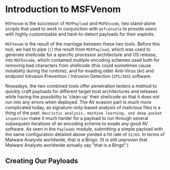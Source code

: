 # Introduction to MSFVenom

`MSFVenom` is the successor of `MSFPayload` and `MSFEncode`, two stand-alone scripts that used to work in conjunction with `msfconsole` to provide users with highly customizable and hard-to-detect payloads for their exploits.

`MSFVenom` is the result of the marriage between these two tools. Before this tool, we had to pipe (`|`) the result from `MSFPayload`, which was used to generate shellcode for a specific processor architecture and OS release, into `MSFEncode`, which contained multiple encoding schemes used both for removing bad characters from shellcode (this could sometimes cause instability during the runtime), and for evading older Anti-Virus (`AV`) and endpoint Intrusion Prevention / Intrusion Detection (`IPS/IDS`) software.

Nowadays, the two combined tools offer penetration testers a method to quickly craft payloads for different target host architectures and releases while having the possibility to 'clean up' their shellcode so that it does not run into any errors when deployed. The AV evasion part is much more complicated today, as signature-only-based analysis of malicious files is a thing of the past. `Heuristic analysis, machine learning, and deep packet inspection` make it much harder for a payload to run through several subsequent iterations of an encoding scheme to evade any good AV software. As seen in the `Payloads` module, submitting a simple payload with the same configuration detailed above yielded a hit rate of `52/65`. In terms of Malware Analysts worldwide, that is a Bingo. (It is still unproven that Malware Analysts worldwide actually say "that is a Bingo".)

## Creating Our Payloads

